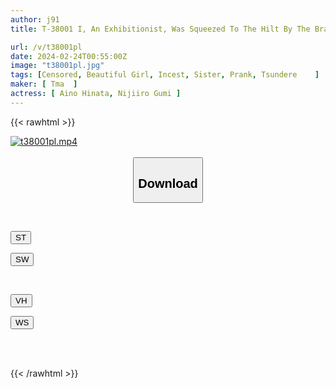 ```yaml
---
author: j91
title: T-38001 I, An Exhibitionist, Was Squeezed To The Hilt By The Bratty Female Brat Sisters. Rainbow Colored Gumi Hinata Aino

url: /v/t38001pl
date: 2024-02-24T00:55:00Z
image: "t38001pl.jpg"
tags: [Censored, Beautiful Girl, Incest, Sister, Prank, Tsundere	]
maker: [ Tma  ]
actress: [ Aino Hinata, Nijiiro Gumi ]
---
```



{{< rawhtml >}}

<div class="video" data-videoid="qydPBK3e0lIZoA">
    <a href="javascript:;">
        <img src="/v/t38001pl/t38001pl.jpg" width="WIDTH" height="HEIGHT" alt="t38001pl.mp4" loading="lazy">
    </a>
</div>

<script type="text/javascript" src="https://j91.asia/asset/on-demand-st.js"></script>

<br>
  <link rel="stylesheet" href="https://j91.asia/asset/bs5.css">
  
  <center>
  <button class="btn btn-primary" type="button" data-bs-toggle="collapse" data-bs-target=".multi-collapse" aria-expanded="false" aria-controls="multiCollapseExample1 multiCollapseExample2"><h2>Download</h2></button></center>
</p>
<div class="row">
  <div class="col">
    <div class="collapse multi-collapse" id="multiCollapseExample1">
      <div class="card card-body">
	      	      <br>
<div class="buttons">  
<p><a href="https://streamtape.to/v/qydPBK3e0lIZoA" target="_blank"><button class="btn-hover color-3"><i class="fa fa-download"></i> ST</button></a></p>
<p><a href="https://cdnwish.com/x2ed7o6u9pll" target="_blank"><button class="btn-hover color-2"><i class="fa fa-download"></i> SW</button></a></p></div>
    </div>
  </div>
</div>
  <div class="col">
    <div class="collapse multi-collapse" id="multiCollapseExample2">
      <div class="card card-body">
	      <br>
<div class="buttons">
<p><a href="https://vidhidepro.com/f/gl7w8ktxpzwj"><button class="btn-hover color-9"><i class="fa fa-download"></i> VH</button></a></p>
<p><a href="https://wolfstream.tv/hpgkh9ztvb8p"><button class="btn-hover color-8"><i class="fa fa-download"></i> WS</button></a></p></div>
<br><br>
      </div>
    </div>
  </div>
</div>

{{< /rawhtml >}}